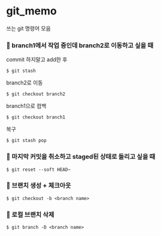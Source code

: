 # git_memo
쓰는 git 명령어 모음


### 🔶  branch1에서 작업 중인데 branch2로 이동하고 싶을 때
commit 하지말고 add한 후 <br>
```
$ git stash
```
branch2로 이동
```
$ git checkout branch2
```
branch1으로 컴백
```
$ git checkout branch1
```
복구
```
$ git stash pop
```
### 🔶  마지막 커밋을 취소하고 staged된 상태로 돌리고 싶을 때
```
$ git reset --soft HEAD~
```

### 🔶  브랜치 생성 + 체크아웃
```
$ git checkout -b <branch name>
```
### 🔶 로컬 브랜치 삭제
```
$ git branch -D <branch name>
```
